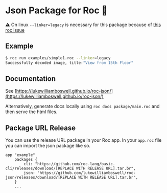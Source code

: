 
# Json Package for Roc 🤘

:warning: On linux `--linker=legacy` is necessary for this package because of [this roc issue](https://github.com/roc-lang/roc/issues/3609) 

## Example 

```sh
$ roc run examples/simple1.roc --linker=legacy
Successfully decoded image, title:"View from 15th Floor"
```

## Documentation

See [https://lukewilliamboswell.github.io/roc-json/](https://lukewilliamboswell.github.io/roc-json/)

Alternatively, generate docs locally using `roc docs package/main.roc` and then serve the html files. 

## Package URL Release

You can use the release URL package in your Roc app. In your `app.roc` file you can import the json package like so.

```roc
app "example"
    packages {
        cli: "https://github.com/roc-lang/basic-cli/releases/download/[REPLACE WITH RELEASE URL].tar.br",
        json: "https://github.com/lukewilliamboswell/roc-json/releases/download/[REPLACE WITH RELEASE URL].tar.br",
    }
    ...
```
